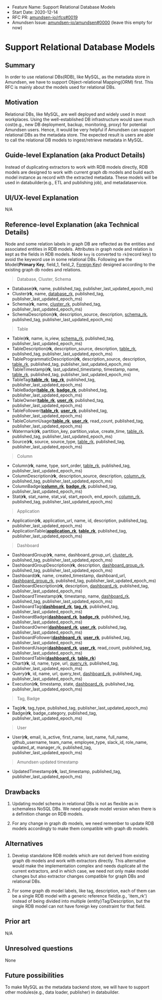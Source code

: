 - Feature Name: Support Relational Database Models
- Start Date: 2020-12-14
- RFC PR: [amundsen-io/rfcs#0019](https://github.com/amundsen-io/rfcs/pull/0019)
- Amundsen Issue: [amundsen-io/amundsen#0000](https://github.com/amundsen-io/amundsen/issues/0000) (leave this empty for now)

# Support Relational Database Models

## Summary

In order to use relational DBs(RDB), like MySQL, as the metadata store in Amundsen, we have to support Object-relational Mapping(ORM) first. 
This RFC is mainly about the models used for relational DBs.

## Motivation

Relational DBs, like MySQL, are well deployed and widely used in most workplaces. Using the well-established DB infrastructure would save much cost(e.g., new DB deployment, backup, monitoring, proxy) 
for potential Amundsen users. Hence, it would be very helpful if Amundsen can support relational DBs as the metadata store. 
The expected result is users are able to call the relational DB models to ingest/retrieve metadata in MySQL.

## Guide-level Explanation (aka Product Details)

Instead of duplicating extractors to work with RDB models directly, RDB models are designed to work with current graph db models 
and build each model instance as record with the extracted metadata. These models will be used in databuilder(e.g., ETL and publishing job), and metadataservice.


## UI/UX-level Explanation

N/A

## Reference-level Explanation (aka Technical Details)

Node and some relation labels in graph DB are reflected as the entities and associated entities in RDB models. 
Attributes in graph node and relation is kept as the fields in RDB models. Node `key` is converted to `rk`(record key) to avoid the keyword use in some relational DBs. 
Following are the Model(**Primary Key**, field\_1, field\_2, <ins>Foreign Key</ins>) designed according to the existing graph db nodes and relations.

> Database, Cluster, Schema

- Database(**rk**, name, published\_tag, publisher\_last\_updated\_epoch_ms)
- Cluster(**rk**, name, <ins>database\_rk</ins>, published\_tag, publisher\_last\_updated\_epoch_ms)
- Schema(**rk**, name, <ins>cluster\_rk</ins>, published\_tag, publisher\_last\_updated\_epoch_ms)
- SchemaDescription(**rk**, description\_source, description, <ins>schema\_rk</ins>, published\_tag, publisher\_last\_updated\_epoch_ms)

> Table

- Table(**rk**, name, is\_view, <ins>schema\_rk</ins>, published\_tag, publisher\_last\_updated\_epoch_ms)
- TableDescription(**rk**, description\_source, description, <ins>table\_rk</ins>, published\_tag, publisher\_last\_updated\_epoch_ms)
- TableProgrammaticDescription(**rk**, description\_source, description, <ins>table\_rk</ins>, published\_tag, publisher\_last\_updated\_epoch_ms)
- TableTimestamp(**rk**, last\_updated\_timestamp, timestamp, name, <ins>table\_rk</ins>, published\_tag, publisher\_last\_updated\_epoch_ms)
- TableTag(**<ins>table\_rk</ins>**, **<ins>tag\_rk</ins>**, published\_tag, publisher\_last\_updated\_epoch_ms)
- TableBadge(**<ins>table\_rk</ins>**, **<ins>badge\_rk</ins>**, published\_tag, publisher\_last\_updated\_epoch_ms)
- TableOwner(**<ins>table\_rk</ins>**, **<ins>user\_rk</ins>**, published\_tag, publisher\_last\_updated\_epoch_ms)
- TableFollower(**<ins>table\_rk</ins>**, **<ins>user\_rk</ins>**, published\_tag, publisher\_last\_updated\_epoch_ms)
- TableColumnUsage(**<ins>table\_rk</ins>**, **<ins>user\_rk</ins>**, read\_count, published\_tag, publisher\_last\_updated\_epoch_ms)
- Watermark(**rk**, partition\_key, partition\_value, create\_time, <ins>table\_rk</ins>, published\_tag, publisher\_last\_updated\_epoch_ms)
- Source(**rk**, source, source\_type, <ins>table\_rk</ins>, published\_tag, publisher\_last\_updated\_epoch_ms)

> Column

- Column(**rk**, name, type, sort\_order, <ins>table\_rk</ins>, published\_tag, publisher\_last\_updated\_epoch_ms)
- ColumnDescription(**rk**, description\_source, description, <ins>column\_rk</ins>, published\_tag, publisher\_last\_updated\_epoch_ms)
- ColumnBadge(**<ins>column\_rk</ins>**, **<ins>badge\_rk</ins>**, published\_tag, publisher\_last\_updated\_epoch_ms)
- Stat(**rk**, stat\_name, stat\_val, start\_epoch, end\_epoch, <ins>column\_rk</ins>, published\_tag, publisher\_last\_updated\_epoch_ms)

> Application

- Application(**rk**, application\_url, name, id, description, published\_tag, publisher\_last\_updated\_epoch_ms)
- ApplicationTable(**<ins>application\_rk</ins>**, **<ins>table\_rk</ins>**, published\_tag, publisher\_last\_updated\_epoch_ms)

> Dashboard

- DashboardGroup(**rk**, name, dashboard\_group\_url, <ins>cluster\_rk</ins>, published\_tag, publisher\_last\_updated\_epoch_ms)
- DashboardGroupDescription(**rk**, description, <ins>dashboard\_group\_rk</ins>, published\_tag, publisher\_last\_updated\_epoch_ms)
- Dashboard(**rk**, name, created\_timestamp, dashboard\_url, <ins>dashboard\_group\_rk</ins>, published\_tag, publisher\_last\_updated\_epoch_ms)
- DashboardDescription(**rk**, description, <ins>dashboard\_rk</ins>, published\_tag, publisher\_last\_updated\_epoch_ms)
- DashboardTimestamp(**rk**, timestamp, name, <ins>dashboard\_rk</ins>, published\_tag, publisher\_last\_updated\_epoch_ms)
- DashboardTag(**<ins>dashboard\_rk</ins>**, **<ins>tag\_rk</ins>**, published\_tag, publisher\_last\_updated\_epoch_ms)
- DashboardBadge(**<ins>dashboard\_rk</ins>**, **<ins>badge\_rk</ins>**, published\_tag, publisher\_last\_updated\_epoch_ms)
- DashboardOwner(**<ins>dashboard\_rk</ins>**, **<ins>user\_rk</ins>**, published\_tag, publisher\_last\_updated\_epoch_ms)
- DashboardFollower(**<ins>dashboard\_rk</ins>**, **<ins>user\_rk</ins>**, published\_tag, publisher\_last\_updated\_epoch_ms)
- DashboardUsage(**<ins>dashboard\_rk</ins>**, **<ins>user\_rk</ins>**, read\_count, published\_tag, publisher\_last\_updated\_epoch_ms)
- DashboardTable(**<ins>dashboard_rk</ins>**, **<ins>table_rk</ins>**)
- Chart(**rk**, id, name, type, url, <ins>query\_rk</ins>, published\_tag, publisher\_last\_updated\_epoch_ms)
- Query(**rk**, id, name, url, query\_text, <ins>dashboard\_rk</ins>, published\_tag, publisher\_last\_updated\_epoch_ms)
- Execution(**rk**, timestamp, state, <ins>dashboard\_rk</ins>, published\_tag, publisher\_last\_updated\_epoch_ms)

> Tag, Badge

- Tag(**rk**, tag\_type, published\_tag, publisher\_last\_updated\_epoch_ms)
- Badge(**rk**, badge\_category, published\_tag, publisher\_last\_updated\_epoch_ms)

> User

- User(**rk**, email, is\_active, first\_name, last\_name, full\_name, github\_username, team\_name, employee\_type, slack\_id, role\_name, updated\_at, manager\_rk, published\_tag, publisher\_last\_updated\_epoch_ms)

> Amundsen updated timestamp

- UpdatedTimestamp(**rk**, last\_timestamp, published\_tag, publisher\_last\_updated\_epoch_ms)

## Drawbacks

1. Updating model schema in relational DBs is not as flexible as in schemaless NoSQL DBs. 
We need upgrade model version when there is a definition change on RDB models.

2. For any change in graph db models, we need remember to update RDB models accordingly to make them compatible with graph db models.

## Alternatives

1. Develop standalone RDB models which are not derived from existing graph db models and work with extractors directly. 
This alternative would make the implementation complex and needs duplicate all the current extractors, and in which case,
we need not only make model changes but also extractor changes compatible for graph DBs and relational DBs.

2. For some graph db model labels, like tag, description, each of them can be a single RDB model with a generic reference field(e.g., 'item_rk') 
instead of being divided into multiple {entity}Tag/Description, but the single RDB model can not have foreign key constraint for that field. 

## Prior art

N/A

## Unresolved questions
None

## Future possibilities
To make MySQL as the metadata backend store, we will have to support other modules(e.g., data loader, publisher) in databuilder.